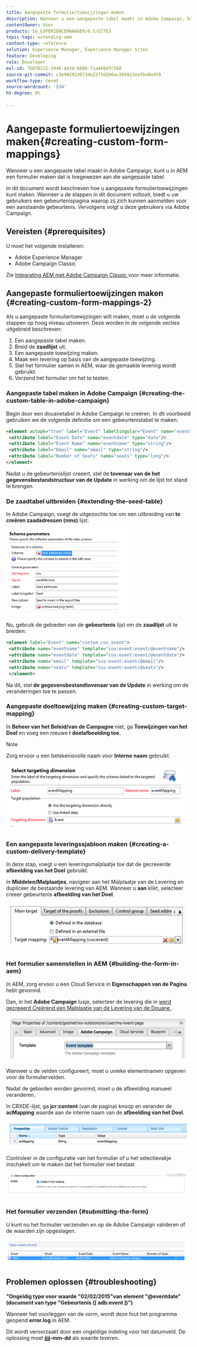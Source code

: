 ```yaml
---
title: Aangepaste formuliertoewijzingen maken
description: Wanneer u een aangepaste tabel maakt in Adobe Campaign, kunt u in AEM een formulier maken dat is toegewezen aan die aangepaste tabel
contentOwner: User
products: SG_EXPERIENCEMANAGER/6.5/SITES
topic-tags: extending-aem
content-type: reference
solution: Experience Manager, Experience Manager Sites
feature: Developing
role: Developer
exl-id: 7b870221-2946-4e3d-b606-71a46bdfc568
source-git-commit: c3e9029236734e22f5d266ac26b923eafbe0a459
workflow-type: tm+mt
source-wordcount: '534'
ht-degree: 0%

---
```


# Aangepaste formuliertoewijzingen maken{#creating-custom-form-mappings}

Wanneer u een aangepaste tabel maakt in Adobe Campaign, kunt u in AEM een formulier maken dat is toegewezen aan die aangepaste tabel.

In dit document wordt beschreven hoe u aangepaste formuliertoewijzingen kunt maken. Wanneer u de stappen in dit document voltooit, biedt u uw gebruikers een gebeurtenispagina waarop zij zich kunnen aanmelden voor een aanstaande gebeurtenis. Vervolgens volgt u deze gebruikers via Adobe Campaign.

## Vereisten {#prerequisites}

U moet het volgende installeren:

* Adobe Experience Manager
* Adobe Campaign Classic

Zie [ Integrating AEM met Adobe Campaign Classic ](/help/sites-administering/campaignonpremise.md) voor meer informatie.

## Aangepaste formuliertoewijzingen maken {#creating-custom-form-mappings-2}

Als u aangepaste formuliertoewijzingen wilt maken, moet u de volgende stappen op hoog niveau uitvoeren. Deze worden in de volgende secties uitgebreid beschreven:

1. Een aangepaste tabel maken.
1. Breid de **zaadlijst** uit.
1. Een aangepaste toewijzing maken.
1. Maak een levering op basis van de aangepaste toewijzing.
1. Stel het formulier samen in AEM, waar de gemaakte levering wordt gebruikt.
1. Verzend het formulier om het te testen.

### Aangepaste tabel maken in Adobe Campaign {#creating-the-custom-table-in-adobe-campaign}

Begin door een douanetabel in Adobe Campaign te creëren. In dit voorbeeld gebruiken we de volgende definitie om een gebeurtenistabel te maken:

```xml
<element autopk="true" label="Event" labelSingular="Event" name="event">
 <attribute label="Event Date" name="eventdate" type="date"/>
 <attribute label="Event Name" name="eventname" type="string"/>
 <attribute label="Email" name="email" type="string"/>
 <attribute label="Number of Seats" name="seats" type="long"/>
</element>
```

Nadat u de gebeurtenislijst creeert, stel de **tovenaar van de het gegevensbestandstructuur van de Update** in werking om de lijst tot stand te brengen.

### De zaadtabel uitbreiden {#extending-the-seed-table}

In Adobe Campaign, voegt de uitgezochte **&#x200B;**&#x200B;toe om een uitbreiding van **te creëren zaadadressen (nms)** lijst.

![ chlimage_1-194 ](assets/chlimage_1-194.png)

Nu, gebruik de gebieden van de **gebeurtenis** lijst om de **zaadlijst** uit te breiden:

```xml
<element label="Event" name="custom_cus_event">
 <attribute name="eventname" template="cus:event:event/@eventname"/>
 <attribute name="eventdate" template="cus:event:event/@eventdate"/>
 <attribute name="email" template="cus:event:event/@email"/>
 <attribute name="seats" template="cus:event:event/@seats"/>
 </element>
```

Na dit, stel **de gegevensbestandtovenaar van de Update** in werking om de veranderingen toe te passen.

### Aangepaste doeltoewijzing maken {#creating-custom-target-mapping}

In **Beheer van het Beleid/van de Campagne** niet, ga **Toewijzingen van het Doel** en voeg een nieuwe t **doelafbeelding toe.**

>[!NOTE]
>
>Zorg ervoor u een betekenisvolle naam voor **Interne naam** gebruikt.

![ chlimage_1-195 ](assets/chlimage_1-195.png)

### Een aangepaste leveringssjabloon maken {#creating-a-custom-delivery-template}

In deze stap, voegt u een leveringsmalplaatje toe dat de gecreeerde **afbeelding van het Doel** gebruikt.

In **Middelen/Malplaatjes**, navigeer aan het Malplaatje van de Levering en dupliceer de bestaande levering van AEM. Wanneer u **aan** klikt, selecteer creeer gebeurtenis **afbeelding van het Doel**.

![ chlimage_1-196 ](assets/chlimage_1-196.png)

### Het formulier samenstellen in AEM {#building-the-form-in-aem}

In AEM, zorg ervoor u een Cloud Service in **Eigenschappen van de Pagina** hebt gevormd.

Dan, in het **Adobe Campaign** lusje, selecteer de levering die in [ werd gecreeerd Creërend een Malplaatje van de Levering van de Douane ](#creating-a-custom-delivery-template).

![ chlimage_1-197 ](assets/chlimage_1-197.png)

Wanneer u de velden configureert, moet u unieke elementnamen opgeven voor de formuliervelden.

Nadat de gebieden worden gevormd, moet u de afbeelding manueel veranderen.

In CRXDE-lijst, ga **jcr:content** (van de pagina) knoop en verander de **acMapping** waarde aan de interne naam van de **afbeelding van het Doel**.

![ chlimage_1-198 ](assets/chlimage_1-198.png)

Controleer in de configuratie van het formulier of u het selectievakje inschakelt om te maken dat het formulier niet bestaat

![ chlimage_1-199 ](assets/chlimage_1-199.png)

### Het formulier verzenden {#submitting-the-form}

U kunt nu het formulier verzenden en op de Adobe Campaign valideren of de waarden zijn opgeslagen.

![ chlimage_1-200 ](assets/chlimage_1-200.png)

## Problemen oplossen {#troubleshooting}

**&quot;Ongeldig type voor waarde &quot;02/02/2015&quot;van element &quot;@eventdate&quot;(document van type &quot;Gebeurtenis ([ adb:event ])&quot;)**

Wanneer het voorleggen van de vorm, wordt deze fout het programma geopend **error.log** in AEM.

Dit wordt veroorzaakt door een ongeldige indeling voor het datumveld. De oplossing moet **jjjj-mm-dd** als waarde leveren.
